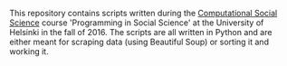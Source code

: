 This repository contains scripts written during the [Computational Social Science](http://blogs.helsinki.fi/computationalsocialscience/) course 'Programming in Social Science' at the University of Helsinki in the fall of 2016. The scripts are all written in Python and are either meant for scraping data (using Beautiful Soup) or sorting it and working it.